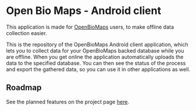 # Open Bio Maps - Android client

This application is made for [OpenBioMaps](http://openbiomaps.org/) users, to make offline data collection easier.

This is the repository of the OpenBioMaps Android client application, which lets you to collect data for your OpenBioMaps backed database while you are offline. When you get online the application automatically uploads the data to the specified database. You can then see the status of the process and export the gathered data, so you can use it in other applications as well.

## Roadmap

See the planned features on the project page [here](https://github.com/OpenBioMaps/android-app/projects/1).
